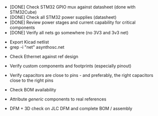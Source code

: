 * [DONE] Check STM32 GPIO mux against datasheet (done with STM32Cube)
* [DONE] Check all STM32 power supplies (datasheet)
* [DONE] Review power stages and current capability for critical components
* [DONE] Verify all nets go somewhere (no 3V3 and 3v3 net)
- Export Kicad netlist
- grep -i "net" asynthosc.net
* Check Ethernet against ref design

* Verify custom components and footprints (especially pinout)
* Verify capacitors are close to pins - and preferably, the right capacitors close to the right pins

* Check BOM availability
* Attribute _generic_ components to real references
* DFM + 3D check on JLC DFM and complete BOM / assembly

